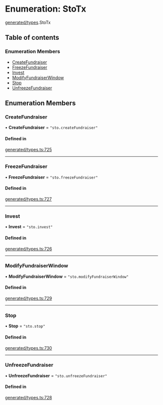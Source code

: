 # Enumeration: StoTx

[generated/types](../wiki/generated.types).StoTx

## Table of contents

### Enumeration Members

- [CreateFundraiser](../wiki/generated.types.StoTx#createfundraiser)
- [FreezeFundraiser](../wiki/generated.types.StoTx#freezefundraiser)
- [Invest](../wiki/generated.types.StoTx#invest)
- [ModifyFundraiserWindow](../wiki/generated.types.StoTx#modifyfundraiserwindow)
- [Stop](../wiki/generated.types.StoTx#stop)
- [UnfreezeFundraiser](../wiki/generated.types.StoTx#unfreezefundraiser)

## Enumeration Members

### CreateFundraiser

• **CreateFundraiser** = ``"sto.createFundraiser"``

#### Defined in

[generated/types.ts:725](https://github.com/PolymeshAssociation/polymesh-sdk/blob/9a8715021/src/generated/types.ts#L725)

___

### FreezeFundraiser

• **FreezeFundraiser** = ``"sto.freezeFundraiser"``

#### Defined in

[generated/types.ts:727](https://github.com/PolymeshAssociation/polymesh-sdk/blob/9a8715021/src/generated/types.ts#L727)

___

### Invest

• **Invest** = ``"sto.invest"``

#### Defined in

[generated/types.ts:726](https://github.com/PolymeshAssociation/polymesh-sdk/blob/9a8715021/src/generated/types.ts#L726)

___

### ModifyFundraiserWindow

• **ModifyFundraiserWindow** = ``"sto.modifyFundraiserWindow"``

#### Defined in

[generated/types.ts:729](https://github.com/PolymeshAssociation/polymesh-sdk/blob/9a8715021/src/generated/types.ts#L729)

___

### Stop

• **Stop** = ``"sto.stop"``

#### Defined in

[generated/types.ts:730](https://github.com/PolymeshAssociation/polymesh-sdk/blob/9a8715021/src/generated/types.ts#L730)

___

### UnfreezeFundraiser

• **UnfreezeFundraiser** = ``"sto.unfreezeFundraiser"``

#### Defined in

[generated/types.ts:728](https://github.com/PolymeshAssociation/polymesh-sdk/blob/9a8715021/src/generated/types.ts#L728)
